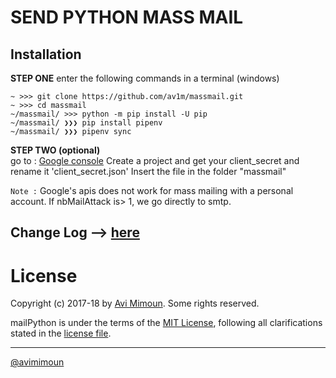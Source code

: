  # SEND PYTHON MASS MAIL          

## Installation
**STEP ONE**
enter the following commands in a terminal (windows)
```
~ >>> git clone https://github.com/av1m/massmail.git
~ >>> cd massmail
~/massmail/ >>> python -m pip install -U pip 
~/massmail/ ❯❯❯ pip install pipenv
~/massmail/ ❯❯❯ pipenv sync
```
**STEP TWO (optional)**<br>
go to : [Google console](https://console.developers.google.com/apis/dashboard)
Create a project and get your client_secret and rename it 'client_secret.json'
Insert the file in the folder "massmail"

`Note :` Google's apis does not work for mass mailing with a personal account. If nbMailAttack is> 1, we go directly to smtp.

## Change Log --> [here](https://github.com/av1m/massmail/blob/master/changelog.md) 

# License

Copyright (c) 2017-18 by [Avi Mimoun](mailto:contact@avim.eu).
Some rights reserved.

mailPython is under the terms of the [MIT License](https://wikipedia.org/wiki/MIT_License), following all clarifications stated in the [license file](https://raw.githubusercontent.com/av1m/mailPython/master/LICENSE).

-------------------
[@avimimoun](https://github.com/av1m)
